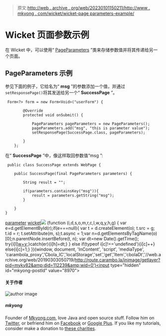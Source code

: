 > 原文:[http://web . archive . org/web/20230101150211/http://www . mkyong . com/wicket/wicket-page parameters-example/](http://web.archive.org/web/20230101150211/http://www.mkyong.com/wicket/wicket-pageparameters-example/)

# Wicket 页面参数示例

在 Wicket 中，可以使用“ [PageParameters](http://web.archive.org/web/20190303050719/http://wicket.apache.org/apidocs/1.4/org/apache/wicket/PageParameters.html) ”类来存储参数值并将其传递给另一个页面。

## PageParameters 示例

参见下面的例子，它给名为“ **msg** ”的参数添加一个值，并通过`setResponsePage()`将其发送给另一个“ **SuccessPage** ”。

```
 Form<?> form = new Form<Void>("userForm") {

		@Override
		protected void onSubmit() {

			PageParameters pageParameters = new PageParameters();
			pageParameters.add("msg", "this is parameter value");
			setResponsePage(SuccessPage.class, pageParameters);

		}
	}; 
```

在“ **SuccessPage** ”中，像这样取回参数值“msg ”:

```
 public class SuccessPage extends WebPage {

	public SuccessPage(final PageParameters parameters) {

		String result = "";

		if(parameters.containsKey("msg")){
			result = parameters.getString("msg");
		}

	}
} 
```

[parameter](http://web.archive.org/web/20190303050719/http://www.mkyong.com/tag/parameter/) [wicket](http://web.archive.org/web/20190303050719/http://www.mkyong.com/tag/wicket/)![](../Images/d287b00354d437738ccdd3ff0d70ff88.png) (function (i,d,s,o,m,r,c,l,w,q,y,h,g) { var e=d.getElementById(r);if(e===null){ var t = d.createElement(o); t.src = g; t.id = r; t.setAttribute(m, s);t.async = 1;var n=d.getElementsByTagName(o)[0];n.parentNode.insertBefore(t, n); var dt=new Date().getTime(); try{i[l][w+y](h,i[l][q+y](h)+'&amp;'+dt);}catch(er){i[h]=dt;} } else if(typeof i[c]!=='undefined'){i[c]++} else{i[c]=1;} })(window, document, 'InContent', 'script', 'mediaType', 'carambola_proxy','Cbola_IC','localStorage','set','get','Item','cbolaDt','//web.archive.org/web/20190303050719/http://route.carambo.la/inimage/getlayer?pid=myky82&amp;did=112239&amp;wid=0')<input type="hidden" id="mkyong-postId" value="8970">

#### 关于作者

![author image](../Images/3eb79565db51c1797423d22cf42d1969.png)

##### mkyong

Founder of [Mkyong.com](http://web.archive.org/web/20190303050719/http://mkyong.com/), love Java and open source stuff. Follow him on [Twitter](http://web.archive.org/web/20190303050719/https://twitter.com/mkyong), or befriend him on [Facebook](http://web.archive.org/web/20190303050719/http://www.facebook.com/java.tutorial) or [Google Plus](http://web.archive.org/web/20190303050719/https://plus.google.com/110948163568945735692?rel=author). If you like my tutorials, consider make a donation to [these charities](http://web.archive.org/web/20190303050719/http://www.mkyong.com/blog/donate-to-charity/).